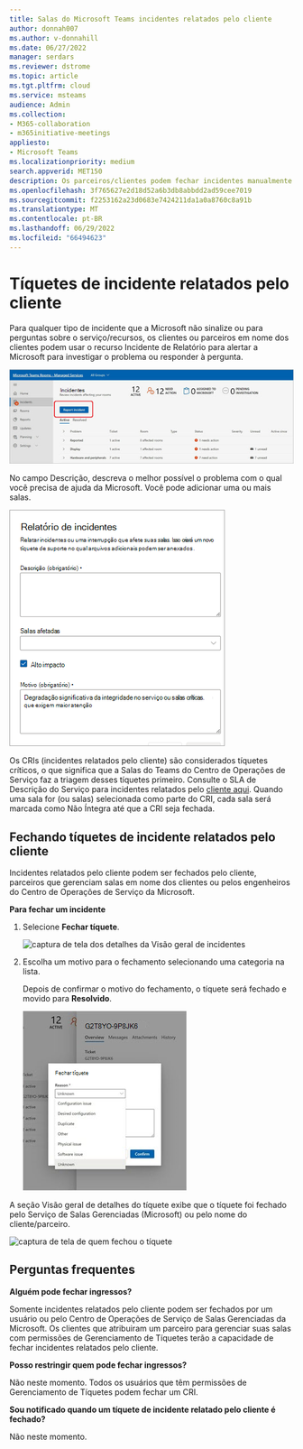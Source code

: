 ```yaml
---
title: Salas do Microsoft Teams incidentes relatados pelo cliente
author: donnah007
ms.author: v-donnahill
ms.date: 06/27/2022
manager: serdars
ms.reviewer: dstrome
ms.topic: article
ms.tgt.pltfrm: cloud
ms.service: msteams
audience: Admin
ms.collection:
- M365-collaboration
- m365initiative-meetings
appliesto:
- Microsoft Teams
ms.localizationpriority: medium
search.appverid: MET150
description: Os parceiros/clientes podem fechar incidentes manualmente e garantir relatórios precisos da integridade da sala no MTRP.
ms.openlocfilehash: 3f765627e2d18d52a6b3db8abbdd2ad59cee7019
ms.sourcegitcommit: f2253162a23d0683e7424211da1a0a8760c8a91b
ms.translationtype: MT
ms.contentlocale: pt-BR
ms.lasthandoff: 06/29/2022
ms.locfileid: "66494623"
---
```

# <a name="customer-reported-incident-tickets"></a>Tíquetes de incidente relatados pelo cliente

Para qualquer tipo de incidente que a Microsoft não sinalize ou para perguntas sobre o serviço/recursos, os clientes ou parceiros em nome dos clientes podem usar o recurso Incidente de Relatório para alertar a Microsoft para investigar o problema ou responder à pergunta.

![captura de tela do incidente de relatório >Incidentes](../media/customer-reported-incidents-001.png)

No campo Descrição, descreva o melhor possível o problema com o qual você precisa de ajuda da Microsoft. Você pode adicionar uma ou mais salas.

![captura de tela das salas de relatório de incidentes afetadas](../media/customer-reported-incidents-002.png)

Os CRIs (incidentes relatados pelo cliente) são considerados tíquetes críticos, o que significa que a Salas do Teams do Centro de Operações de Serviço faz a triagem desses tíquetes primeiro. Consulte o SLA de Descrição do Serviço para incidentes relatados pelo [cliente aqui](microsoft-teams-rooms-premium.md). Quando uma sala for (ou salas) selecionada como parte do CRI, cada sala será marcada como Não Íntegra até  que a CRI seja fechada.

## <a name="closing-customer-reported-incident-tickets"></a>Fechando tíquetes de incidente relatados pelo cliente

Incidentes relatados pelo cliente podem ser fechados pelo cliente, parceiros que gerenciam salas em nome dos clientes ou pelos engenheiros do Centro de Operações de Serviço da Microsoft.

**Para fechar um incidente**

1. Selecione **Fechar tíquete**.

   ![captura de tela dos detalhes da Visão geral de incidentes](../media/customer-reported-incidents-003.png)

1. Escolha um motivo para o fechamento selecionando uma categoria na lista.

   Depois de confirmar o motivo do fechamento, o tíquete será fechado e movido para **Resolvido**.

   ![captura de tela do tíquete fechado](../media/customer-reported-incidents-004.png)

A seção Visão geral de detalhes do tíquete exibe que o tíquete foi fechado pelo Serviço de Salas Gerenciadas (Microsoft) ou pelo nome do cliente/parceiro.  

 ![captura de tela de quem fechou o tíquete ](../media/customer-reported-incidents-005.png)

## <a name="faq"></a>Perguntas frequentes

**Alguém pode fechar ingressos?**

Somente incidentes relatados pelo cliente podem ser fechados por um usuário ou pelo Centro de Operações de Serviço de Salas Gerenciadas da Microsoft. Os clientes que atribuiram um parceiro para gerenciar suas salas com permissões de Gerenciamento de Tíquetes terão a capacidade de fechar incidentes relatados pelo cliente.

**Posso restringir quem pode fechar ingressos?**

Não neste momento. Todos os usuários que têm permissões de Gerenciamento de Tíquetes podem fechar um CRI.

**Sou notificado quando um tíquete de incidente relatado pelo cliente é fechado?**

Não neste momento.